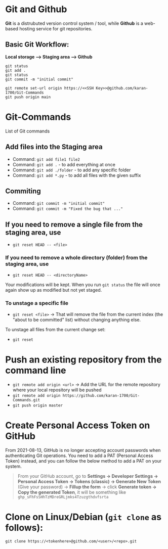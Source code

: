 # Git and Github

**Git** is a distrubuted version control system / tool, while **Github** is a web-based hosting service for git repositories.

## Basic Git Workflow: 
**Local storage -->  Staging area --> Github**
```
git status
git add .
git status
git commit -m "initial commit"

git remote set-url origin https://<<SSH Key>>@github.com/karan-1700/Git-Commands
git push origin main
```

# Git-Commands
List of Git commands

## Add files into the Staging area
- Command: `git add file1 file2`
- Command: `git add .`  - to add everything at once
- Command: `git add ./folder` - to add any specific folder
- Command: `git add *.py`  - to add all files with the given suffix

## Commiting
- Command: `git commit -m "initial commit"`
- Command: `git commit -m "Fixed the bug that ..."`

## If you need to remove a single file from the staging area, use
- `git reset HEAD -- <file>`

### If you need to remove a whole directory (folder) from the staging area, use
- `git reset HEAD -- <directoryName>`

Your modifications will be kept. When you run `git status` the file will once again show up as modified but not yet staged.

### To unstage a specific file

- `git reset <file>` -> That will remove the file from the current index (the "about to be committed" list) without changing anything else. 

To unstage all files from the current change set:
- `git reset`

# Push an existing repository from the command line
- `git remote add origin <url>`  -> Add the URL for the remote repository where your local repository will be pushed
- `git remote add origin https://github.com/karan-1700/Git-Commands.git`
- `git push origin master`


# Create Personal Access Token on GitHub

From 2021-08-13, GitHub is no longer accepting account passwords when authenticating Git operations. You need to add a PAT (Personal Access Token) instead, and you can follow the below method to add a PAT on your system.

> From your GitHub account, go to **Settings → Developer Settings → Personal Access Token → Tokens (classic) → Generate New Token** (Give your password) → **Fillup the form** → click **Generate token → Copy the generated Token**, it will be something like `ghp_sFhFsSHhTzMDreGRLjmks4Tzuzgthdvfsrta`


# Clone on Linux/Debian (`git clone` as follows):

`git clone https://<tokenhere>@github.com/<user>/<repo>.git`



